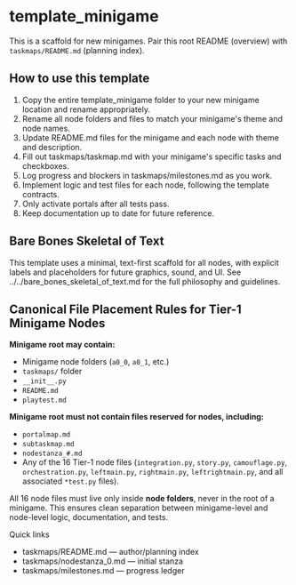 
# template_minigame

This is a scaffold for new minigames. Pair this root README (overview) with `taskmaps/README.md` (planning index).

## How to use this template

1. Copy the entire template_minigame folder to your new minigame location and rename appropriately.
2. Rename all node folders and files to match your minigame's theme and node names.
3. Update README.md files for the minigame and each node with theme and description.
4. Fill out taskmaps/taskmap.md with your minigame's specific tasks and checkboxes.
5. Log progress and blockers in taskmaps/milestones.md as you work.
6. Implement logic and test files for each node, following the template contracts.
7. Only activate portals after all tests pass.
8. Keep documentation up to date for future reference.


## Bare Bones Skeletal of Text

This template uses a minimal, text-first scaffold for all nodes, with explicit labels and placeholders for future graphics, sound, and UI. See ../../bare_bones_skeletal_of_text.md for the full philosophy and guidelines.

## Canonical File Placement Rules for Tier-1 Minigame Nodes

**Minigame root may contain:**

- Minigame node folders (`a0_0`, `a0_1`, etc.)
- `taskmaps/` folder
- `__init__.py`
- `README.md`
- `playtest.md`

**Minigame root must not contain files reserved for nodes, including:**

- `portalmap.md`
- `subtaskmap.md`
- `nodestanza_#.md`
- Any of the 16 Tier-1 node files (`integration.py`, `story.py`, `camouflage.py`, `orchestration.py`, `leftmain.py`, `rightmain.py`, `leftrightmain.py`, and all associated `*test.py` files).

All 16 node files must live only inside **node folders**, never in the root of a minigame. This ensures clean separation between minigame-level and node-level logic, documentation, and tests.

Quick links

- taskmaps/README.md — author/planning index
- taskmaps/nodestanza_0.md — initial stanza
- taskmaps/milestones.md — progress ledger

